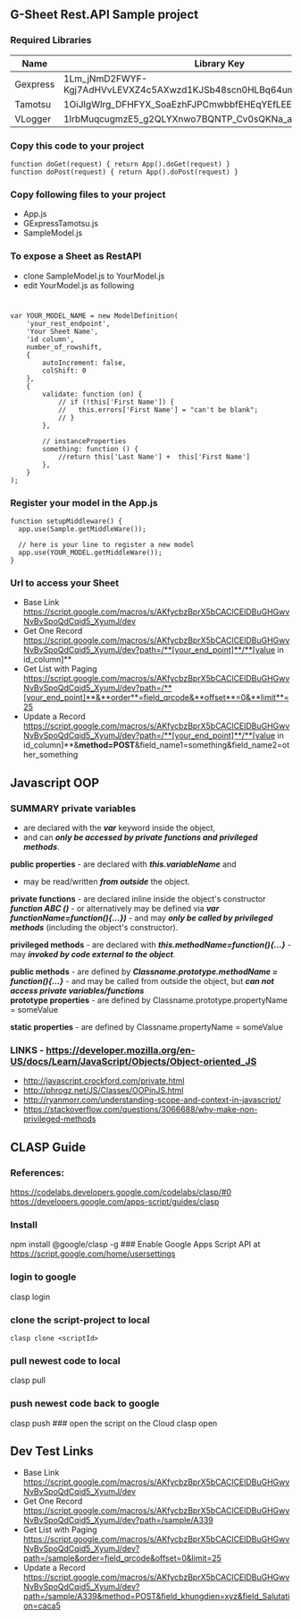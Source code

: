 
## G-Sheet Rest.API Sample project
### Required Libraries
|  Name|Library Key  | Version |
|--|--|--|
| Gexpress |  1Lm_jNmD2FWYF-Kgj7AdHVvLEVXZ4c5AXwzd1KJSb48scn0HLBq64um7S|22 |
| Tamotsu |  1OiJIgWlrg_DFHFYX_SoaEzhFJPCmwbbfEHEqYEfLEEhKRloTNVJ-3U4s|31 |
| VLogger |  1lrbMuqcugmzE5_g2QLYXnwo7BQNTP_Cv0sQKNa_a6rDBQiJAaJkvEEPn|3 |

### Copy this code to your project
    function doGet(request) { return App().doGet(request) }  
    function doPost(request) { return App().doPost(request) }

### Copy following files to your project
- App.js
- GExpressTamotsu.js
- SampleModel.js

### To expose a Sheet as RestAPI
- clone SampleModel.js to YourModel.js
- edit YourModel.js as following

#
    var YOUR_MODEL_NAME = new ModelDefinition(
	    'your_rest_endpoint',
	    'Your Sheet Name',
	    'id column',
	    number_of_rowshift,
	    {
	        autoIncrement: false,
	        colShift: 0
	    },
	    {
	        validate: function (on) {
	            // if (!this['First Name']) {
	            //   this.errors['First Name'] = "can't be blank";
	            // }
	        },

	        // instanceProperties
	        something: function () {
	            //return this['Last Name'] +  this['First Name']
	        },
	    }
	);

### Register your model in the App.js

    function setupMiddleware() {  
      app.use(Sample.getMiddleWare());  
      
      // here is your line to register a new model 
      app.use(YOUR_MODEL.getMiddleWare());
    }

### Url to access your Sheet
- Base Link https://script.google.com/macros/s/AKfycbzBprX5bCAClCElDBuGHGwvNvBvSpoQdCqid5_XyumJ/dev    
- Get One Record https://script.google.com/macros/s/AKfycbzBprX5bCAClCElDBuGHGwvNvBvSpoQdCqid5_XyumJ/dev?path=/**[your_end_point]**/**[value in id_column]**    
- Get List with Paging https://script.google.com/macros/s/AKfycbzBprX5bCAClCElDBuGHGwvNvBvSpoQdCqid5_XyumJ/dev?path=/**[your_end_point]**&**order**=field_qrcode&**offset**=0&**limit**=25    
- Update a Record https://script.google.com/macros/s/AKfycbzBprX5bCAClCElDBuGHGwvNvBvSpoQdCqid5_XyumJ/dev?path=/**[your_end_point]**/**[value in id_column]**&**method=POST**&field_name1=something&field_name2=other_something


## Javascript OOP 
### SUMMARY **private variables**  
 - are declared with the ***var*** keyword inside the object,    
 - and can ***only be accessed by private functions and privileged methods***.  
  
**public properties** - are declared with ***this.variableName*** and   
- may be read/written ***from outside*** the object.    
  
**private functions** - are declared inline inside the object's constructor ***function ABC ()*** - or alternatively may be defined via ***var functionName=function(){...})*** - and may ***only be called by privileged methods*** (including the object's constructor).    
  
**privileged methods** - are declared with ***this.methodName=function(){...}*** - may ***invoked by code external to the object***.    
  
**public methods** - are defined by ***Classname.prototype.methodName = function(){...}*** - and may be called from outside the object, but ***can not access private variables/functions***   
**prototype properties** - are defined by Classname.prototype.propertyName = someValue    
  
**static properties** - are defined by Classname.propertyName = someValue    
   
### LINKS - https://developer.mozilla.org/en-US/docs/Learn/JavaScript/Objects/Object-oriented_JS    
- http://javascript.crockford.com/private.html    
- http://phrogz.net/JS/Classes/OOPinJS.html    
- http://ryanmorr.com/understanding-scope-and-context-in-javascript/    
- https://stackoverflow.com/questions/3066688/why-make-non-privileged-methods    
     
    
## CLASP  Guide  
### References:  
https://codelabs.developers.google.com/codelabs/clasp/#0    
https://developers.google.com/apps-script/guides/clasp    
    
### Install  
 npm install @google/clasp -g ### Enable Google Apps Script API at https://script.google.com/home/usersettings    
  
### login to google    
clasp login   
### clone the script-project to local   
    clasp clone <scriptId>    
 ### pull newest code to local    
clasp pull   
### push newest code back to google  
 clasp push  ### open the script on the Cloud clasp open    
    
    
## Dev Test Links  
- Base Link https://script.google.com/macros/s/AKfycbzBprX5bCAClCElDBuGHGwvNvBvSpoQdCqid5_XyumJ/dev    
- Get One Record https://script.google.com/macros/s/AKfycbzBprX5bCAClCElDBuGHGwvNvBvSpoQdCqid5_XyumJ/dev?path=/sample/A339    
- Get List with Paging https://script.google.com/macros/s/AKfycbzBprX5bCAClCElDBuGHGwvNvBvSpoQdCqid5_XyumJ/dev?path=/sample&order=field_qrcode&offset=0&limit=25    
- Update a Record https://script.google.com/macros/s/AKfycbzBprX5bCAClCElDBuGHGwvNvBvSpoQdCqid5_XyumJ/dev?path=/sample/A339&method=POST&field_khungdien=xyz&field_Salutation=caca5




